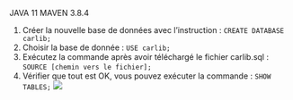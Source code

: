 JAVA 11
MAVEN 3.8.4
1. Créer la nouvelle base de données avec l’instruction : `CREATE DATABASE carlib;`
2. Choisir la base de donnée : `USE carlib;`
3. Exécutez la commande après avoir téléchargé le fichier carlib.sql : `SOURCE [chemin vers le fichier];`
4. Vérifier que tout est OK, vous pouvez exécuter la commande : `SHOW TABLES;`
![](C:\Users\asus\Desktop\tables_carlib.png)